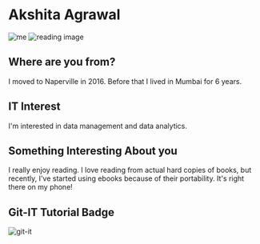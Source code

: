 # Akshita Agrawal

![me](https://user-images.githubusercontent.com/36481628/73516062-f6197e80-43bc-11ea-8e52-f3ab97f7f8c8.jpg)
![reading image](https://user-images.githubusercontent.com/36481628/73516141-18ab9780-43bd-11ea-8228-cc66fe958bf5.jpg)

## Where are you from?

I moved to Naperville in 2016. Before that I lived in Mumbai for 6 years.

## IT Interest

I'm interested in data management and data analytics.

## Something Interesting About you

I really enjoy reading. I love reading from actual hard copies of books, but recently, I've started using ebooks because of their portability. It's right there on my phone!

## Git-IT Tutorial Badge

![git-it](https://user-images.githubusercontent.com/36481628/73516165-26611d00-43bd-11ea-83d2-950a540a8b6f.png)
